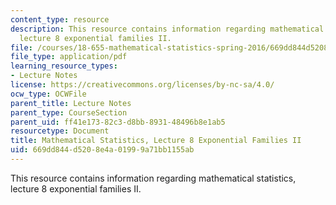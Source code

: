 ```yaml
---
content_type: resource
description: This resource contains information regarding mathematical statistics,
  lecture 8 exponential families II.
file: /courses/18-655-mathematical-statistics-spring-2016/669dd844d5208e4a01999a71bb1155ab_MIT18_655S16_LecNote8.pdf
file_type: application/pdf
learning_resource_types:
- Lecture Notes
license: https://creativecommons.org/licenses/by-nc-sa/4.0/
ocw_type: OCWFile
parent_title: Lecture Notes
parent_type: CourseSection
parent_uid: ff41e173-82c3-d8bb-8931-48496b8e1ab5
resourcetype: Document
title: Mathematical Statistics, Lecture 8 Exponential Families II
uid: 669dd844-d520-8e4a-0199-9a71bb1155ab
---
```

This resource contains information regarding mathematical statistics, lecture 8 exponential families II.